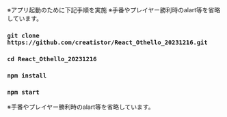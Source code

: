 ※アプリ起動のために下記手順を実施
※手番やプレイヤー勝利時のalart等を省略しています。


### `git clone https://github.com/creatistor/React_Othello_20231216.git`
### `cd React_Othello_20231216`
### `npm install`
### `npm start`


※手番やプレイヤー勝利時のalart等を省略しています。

